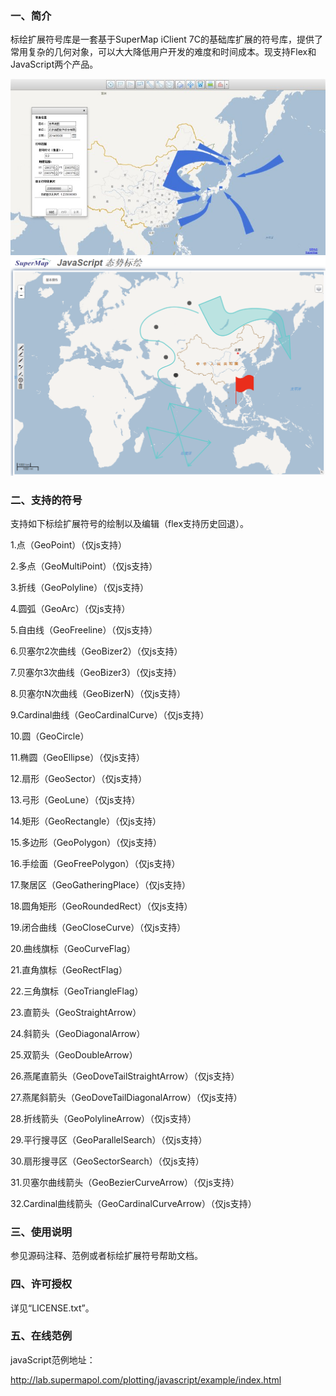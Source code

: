 ### 一、简介
标绘扩展符号库是一套基于SuperMap iClient 7C的基础库扩展的符号库，提供了常用复杂的几何对象，可以大大降低用户开发的难度和时间成本。现支持Flex和JavaScript两个产品。

![original_THmC_4b6f000174941190](images/flash.jpg)
![original_THmC_4b6f000174941190](images/js.png)


### 二、支持的符号
支持如下标绘扩展符号的绘制以及编辑（flex支持历史回退）。

1.点（GeoPoint）（仅js支持）

2.多点（GeoMultiPoint）（仅js支持）

3.折线（GeoPolyline）（仅js支持）

4.圆弧（GeoArc）（仅js支持）

5.自由线（GeoFreeline）（仅js支持）

6.贝塞尔2次曲线（GeoBizer2）（仅js支持）

7.贝塞尔3次曲线（GeoBizer3）（仅js支持）

8.贝塞尔N次曲线（GeoBizerN）（仅js支持）

9.Cardinal曲线（GeoCardinalCurve）（仅js支持）

10.圆（GeoCircle）

11.椭圆（GeoEllipse）（仅js支持）

12.扇形（GeoSector）（仅js支持）

13.弓形（GeoLune）（仅js支持）

14.矩形（GeoRectangle）（仅js支持）

15.多边形（GeoPolygon）（仅js支持）

16.手绘面（GeoFreePolygon）（仅js支持）

17.聚居区（GeoGatheringPlace）（仅js支持）

18.圆角矩形（GeoRoundedRect）（仅js支持）

19.闭合曲线（GeoCloseCurve）（仅js支持）

20.曲线旗标（GeoCurveFlag）

21.直角旗标（GeoRectFlag）

22.三角旗标（GeoTriangleFlag）

23.直箭头（GeoStraightArrow）

24.斜箭头（GeoDiagonalArrow）

25.双箭头（GeoDoubleArrow）

26.燕尾直箭头（GeoDoveTailStraightArrow）（仅js支持）

27.燕尾斜箭头（GeoDoveTailDiagonalArrow）（仅js支持）

28.折线箭头（GeoPolylineArrow）（仅js支持）

29.平行搜寻区（GeoParallelSearch）（仅js支持）

30.扇形搜寻区（GeoSectorSearch）（仅js支持）

31.贝塞尔曲线箭头（GeoBezierCurveArrow）（仅js支持）

32.Cardinal曲线箭头（GeoCardinalCurveArrow）（仅js支持）

### 三、使用说明

参见源码注释、范例或者标绘扩展符号帮助文档。

### 四、许可授权

详见“LICENSE.txt”。

### 五、在线范例

javaScript范例地址：

http://lab.supermapol.com/plotting/javascript/example/index.html
